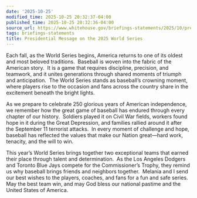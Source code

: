 ```yaml
---
date: '2025-10-25'
modified_time: 2025-10-25 20:32:37-04:00
published_time: 2025-10-25 20:32:36-04:00
source_url: https://www.whitehouse.gov/briefings-statements/2025/10/presidential-message-on-the-2025-world-series/
tags: briefings-statements
title: Presidential Message on the 2025 World Series
---
```

 
Each fall, as the World Series begins, America returns to one of its
oldest and most beloved traditions.  Baseball is woven into the fabric
of the American story.  It is a game that requires discipline,
precision, and teamwork, and it unites generations through shared
moments of triumph and anticipation.  The World Series stands as
baseball’s crowning moment, where players rise to the occasion and fans
across the country share in the excitement beneath the bright lights.

As we prepare to celebrate 250 glorious years of American independence,
we remember how the great game of baseball has endured through every
chapter of our history.  Soldiers played it on Civil War fields, workers
found hope in it during the Great Depression, and families rallied
around it after the September 11 terrorist attacks.  In every moment of
challenge and hope, baseball has reflected the values that make our
Nation great—hard work, tenacity, and the will to win.

This year’s World Series brings together two exceptional teams that
earned their place through talent and determination.  As the Los Angeles
Dodgers and Toronto Blue Jays compete for the Commissioner’s Trophy,
they remind us why baseball brings friends and neighbors together. 
Melania and I send our best wishes to the players, coaches, and fans for
a fun and safe series.  May the best team win, and may God bless our
national pastime and the United States of America.
